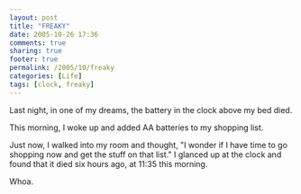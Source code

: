 ```yaml
---
layout: post
title: "FREAKY"
date: 2005-10-26 17:36
comments: true
sharing: true
footer: true
permalink: /2005/10/freaky
categories: [Life]
tags: [clock, freaky]
---
```

Last night, in one of my dreams, the battery in the clock above my bed died.

This morning, I woke up and added AA batteries to my shopping list.

Just now, I walked into my room and thought, "I wonder if I have time to go shopping now and get the stuff on that list."  I glanced up at the clock and found that it died six hours ago, at 11:35 this morning.

Whoa.
